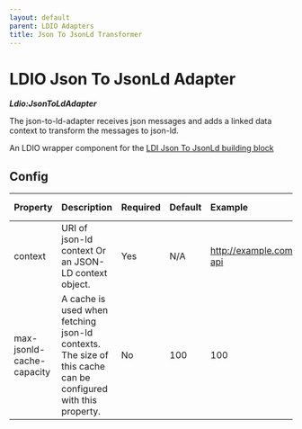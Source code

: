 ```yaml
---
layout: default
parent: LDIO Adapters
title: Json To JsonLd Transformer
---
```


# LDIO Json To JsonLd Adapter
***Ldio:JsonToLdAdapter***

The json-to-ld-adapter receives json messages and adds a linked data context to transform the messages to json-ld.

An LDIO wrapper component for the [LDI Json To JsonLd building block](../../core/ldi-adapters/json-to-json-ld)

## Config

| Property                  | Description                                                                                                  | Required | Default | Example                   | Supported values                                 |
|:--------------------------|:-------------------------------------------------------------------------------------------------------------|:---------|:--------|:--------------------------|:-------------------------------------------------|
| context                   | URI of json-ld context Or an JSON-LD context object.                                                         | Yes      | N/A     | http://example.com/my-api | URI or Json Object (containing "@context" entry) |
| max-jsonld-cache-capacity | A cache is used when fetching json-ld contexts. The size of this cache can be configured with this property. | No       | 100     | 100                       | Integer                                          |
